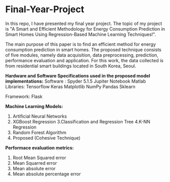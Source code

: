 # Final-Year-Project

In this repo, I have presented my final year project. The topic of my project is "A Smart and Efficient Methodology for Energy Consumption Prediction in Smart Homes Using Regression-Based Machine Learning Techniques!".

The main purpose of this paper is to find an efficient method for energy consumption prediction in smart homes. The proposed technique consists of five modules, namely data acquisition, data preprocessing, prediction, performance evaluation and application. For this work, the data collected is from residential smart buildings located in South Korea, Seoul. 

**Hardware and Software Specifications used in the proposed model implementations:**
Software : Spyder 5.1.5
           Jupiter Notebook
           Matlab
Libraries:	Tensorflow
            Keras
            Matplotlib
            NumPy
            Pandas
            Sklearn
            
Framework:  Flask

**Machine Learning Models:**
1. Artificial Neural Networks
2. XGBoost Regression
3.Classification and Regression Tree
4.K-NN Regression
5. Random Forest Algorithm
6. Proposed (Cohesive Technique)

**Performace evaluation metrics:**
1. Root Mean Squared error
2. Mean Squarred error
3. Mean absolute error
4. Mean absolute percentage error
